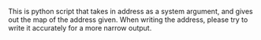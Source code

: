 This is python script that takes in address as a system argument, and gives out the map of the address given.
When writing the address, please try to write it accurately for a more narrow output.
